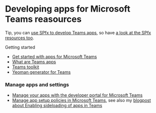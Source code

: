 # Developing apps for Microsoft Teams reasources
Tip, you can [use SPfx to develop Teams apps](https://docs.microsoft.com/en-us/microsoftteams/platform/sbs-gs-spfx?tabs=vscode%2Cviscode), so have [a look at the SPfx resources too](../spfx/spfx-resources.md). 

Getting started
* [Get started with apps for Microsoft Teams](https://docs.microsoft.com/en-us/microsoftteams/platform/get-started/get-started-overview)
* [What are Teams apps](https://docs.microsoft.com/en-us/microsoftteams/platform/overview)
* [Teams toolkit](https://docs.microsoft.com/en-us/microsoftteams/platform/toolkit/teams-toolkit-fundamentals)
* [Yeoman generator for Teams](https://github.com/pnp/generator-teams)

### Manage apps and settings

* [Manage your apps with the developer portal for Microsoft Teams](https://docs.microsoft.com/en-us/microsoftteams/platform/concepts/build-and-test/teams-developer-portal)
* [Manage app setup policies in Microsoft Teams](https://docs.microsoft.com/en-us/microsoftteams/teams-app-setup-policies), see also my [blogpost about Enabling sideloading of apps in Teams](https://elischei.com/enable-sideloading-of-apps-in-microsoft-teams/)